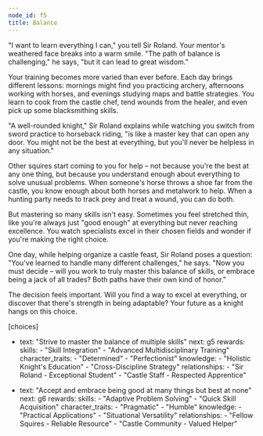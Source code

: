 ```yaml
---
node_id: f5
title: Balance
---
```


"I want to learn everything I can," you tell Sir Roland. Your mentor's weathered face breaks into a warm smile. "The path of balance is challenging," he says, "but it can lead to great wisdom."

Your training becomes more varied than ever before. Each day brings different lessons: mornings might find you practicing archery, afternoons working with horses, and evenings studying maps and battle strategies. You learn to cook from the castle chef, tend wounds from the healer, and even pick up some blacksmithing skills.

"A well-rounded knight," Sir Roland explains while watching you switch from sword practice to horseback riding, "is like a master key that can open any door. You might not be the best at everything, but you'll never be helpless in any situation."

Other squires start coming to you for help – not because you're the best at any one thing, but because you understand enough about everything to solve unusual problems. When someone's horse throws a shoe far from the castle, you know enough about both horses and metalwork to help. When a hunting party needs to track prey and treat a wound, you can do both.

But mastering so many skills isn't easy. Sometimes you feel stretched thin, like you're always just "good enough" at everything but never reaching excellence. You watch specialists excel in their chosen fields and wonder if you're making the right choice.

One day, while helping organize a castle feast, Sir Roland poses a question: "You've learned to handle many different challenges," he says. "Now you must decide – will you work to truly master this balance of skills, or embrace being a jack of all trades? Both paths have their own kind of honor."

The decision feels important. Will you find a way to excel at everything, or discover that there's strength in being adaptable? Your future as a knight hangs on this choice.

[choices]
- text: "Strive to master the balance of multiple skills"
  next: g5
  rewards:
    skills: 
      - "Skill Integration"
      - "Advanced Multidisciplinary Training"
    character_traits:
      - "Determined"
      - "Perfectionist"
    knowledge:
      - "Holistic Knight's Education"
      - "Cross-Discipline Strategy"
    relationships:
      - "Sir Roland - Exceptional Student"
      - "Castle Staff - Respected Apprentice"

- text: "Accept and embrace being good at many things but best at none"
  next: g6
  rewards:
    skills: 
      - "Adaptive Problem Solving"
      - "Quick Skill Acquisition"
    character_traits:
      - "Pragmatic"
      - "Humble"
    knowledge:
      - "Practical Applications"
      - "Situational Versatility"
    relationships:
      - "Fellow Squires - Reliable Resource"
      - "Castle Community - Valued Helper"